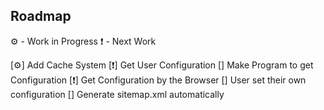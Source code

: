 ## Roadmap

⚙️ - Work in Progress
❗ - Next Work

[⚙️] Add Cache System
[❗] Get User Configuration
  [] Make Program to get Configuration
  [❗] Get Configuration by the Browser
  [] User set their own configuration
[] Generate sitemap.xml automatically